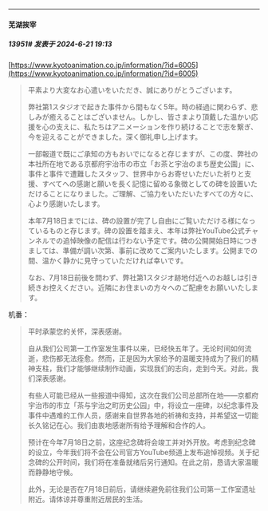 ﻿
*****

####  芜湖挨宰  
##### 13951#       发表于 2024-6-21 19:13

[https://www.kyotoanimation.co.jp/information/?id=6005](https://www.kyotoanimation.co.jp/information/?id=6005)
 <blockquote>平素より大変なお心遣いをいただき、誠にありがとうございます。

弊社第1スタジオで起きた事件から間もなく5年。時の経過に関わらず、悲しみが癒えることはございません。しかし、皆さまより頂戴した温かい応援を心の支えに、私たちはアニメーションを作り続けることで志を繋ぎ、今を迎えることができました。深く御礼申し上げます。

一部報道で既にご承知の方もおいでになると存じますが、この度、弊社の本社所在地である京都府宇治市の市立「お茶と宇治のまち歴史公園」に、事件と事件で遭難したスタッフ、世界中からお寄せいただいた祈りと支援、すべてへの感謝と願いを長く記憶に留める象徴としての碑を設置いただけることになりました。ご理解、ご協力をいただいたすべての方々に、心より感謝いたします。

本年7月18日までには、碑の設置が完了し自由にご覧いただける様になっているものと存じます。碑の設置を踏まえ、本年は弊社YouTube公式チャンネルでの追悼映像の配信は行わない予定です。碑の公開開始日時につきましては、準備が調い次第、事前に改めてご案内いたします。公開までの間、温かく静かに見守っていただければ幸いです。

なお、7月18日前後を問わず、弊社第1スタジオ跡地付近へのお越しは引き続きお控えください。近隣にお住まいの方々へのご配慮をお願いいたします。</blockquote>

机番： <blockquote>平时承蒙您的关怀，深表感谢。

自从我们公司第一工作室发生事件以来，已经快五年了。无论时间如何流逝，悲伤都无法痊愈。然而，正是因为大家给予的温暖支持成为了我们的精神支柱，我们才能够继续制作动画，实现我们的志向，走到今天。对此，我们深表感谢。

有些人可能已经从一些报道中得知，这次在我们公司总部所在地——京都府宇治市的市立「茶与宇治之町历史公园」中，将设立一座碑，以纪念事件及事件中遇难的工作人员，感谢来自世界各地的祈祷和支持，并希望这一切能长久铭记在心。我们由衷地感谢所有给予理解和合作的人。

预计在今年7月18日之前，这座纪念碑将会竣工并对外开放。考虑到纪念碑的设立，今年我们将不会在公司官方YouTube频道上发布追悼视频。关于纪念碑的公开时间，我们将在准备就绪后另行通知。在此之前，恳请大家温暖而静静地守候。

此外，无论是否在7月18日前后，请继续避免前往我们公司第一工作室遗址附近。请体谅并尊重附近居民的生活。</blockquote>

